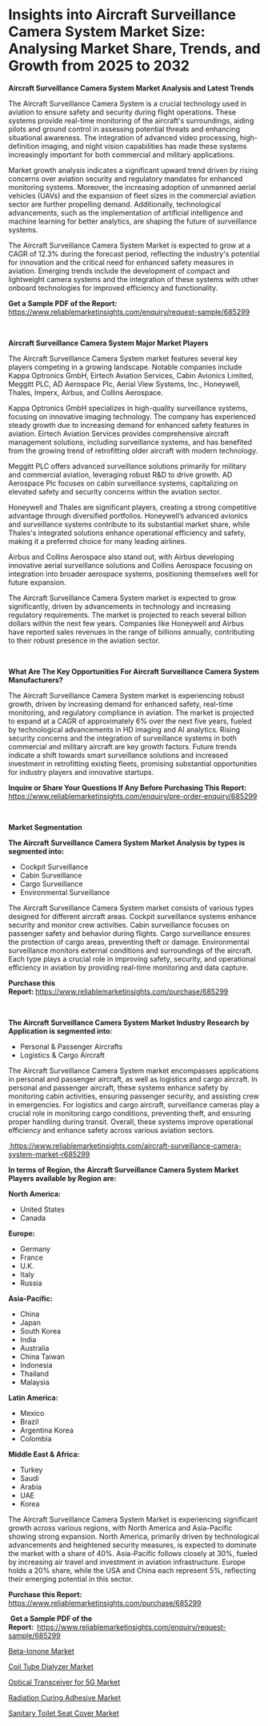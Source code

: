 <p><h1>Insights into Aircraft Surveillance Camera System Market Size: Analysing Market Share, Trends, and Growth from 2025 to 2032</h1></p><p><strong>Aircraft Surveillance Camera System Market Analysis and Latest Trends</strong></p>
<p><p>The Aircraft Surveillance Camera System is a crucial technology used in aviation to ensure safety and security during flight operations. These systems provide real-time monitoring of the aircraft's surroundings, aiding pilots and ground control in assessing potential threats and enhancing situational awareness. The integration of advanced video processing, high-definition imaging, and night vision capabilities has made these systems increasingly important for both commercial and military applications.</p><p>Market growth analysis indicates a significant upward trend driven by rising concerns over aviation security and regulatory mandates for enhanced monitoring systems. Moreover, the increasing adoption of unmanned aerial vehicles (UAVs) and the expansion of fleet sizes in the commercial aviation sector are further propelling demand. Additionally, technological advancements, such as the implementation of artificial intelligence and machine learning for better analytics, are shaping the future of surveillance systems.</p><p>The Aircraft Surveillance Camera System Market is expected to grow at a CAGR of 12.3% during the forecast period, reflecting the industry's potential for innovation and the critical need for enhanced safety measures in aviation. Emerging trends include the development of compact and lightweight camera systems and the integration of these systems with other onboard technologies for improved efficiency and functionality.</p></p>
<p><strong>Get a Sample PDF of the Report:&nbsp;</strong> <a href="https://www.reliablemarketinsights.com/enquiry/request-sample/685299?utm_campaign=2013&utm_medium=2&utm_source=Github&utm_content=ia&utm_term=08012025&utm_id=aircraft-surveillance-camera-system">https://www.reliablemarketinsights.com/enquiry/request-sample/685299</a></p>
<p>&nbsp;</p>
<p><strong>Aircraft Surveillance Camera System Major Market Players</strong></p>
<p><p>The Aircraft Surveillance Camera System market features several key players competing in a growing landscape. Notable companies include Kappa Optronics GmbH, Eirtech Aviation Services, Cabin Avionics Limited, Meggitt PLC, AD Aerospace Plc, Aerial View Systems, Inc., Honeywell, Thales, Imperx, Airbus, and Collins Aerospace. </p><p>Kappa Optronics GmbH specializes in high-quality surveillance systems, focusing on innovative imaging technology. The company has experienced steady growth due to increasing demand for enhanced safety features in aviation. Eirtech Aviation Services provides comprehensive aircraft management solutions, including surveillance systems, and has benefited from the growing trend of retrofitting older aircraft with modern technology.</p><p>Meggitt PLC offers advanced surveillance solutions primarily for military and commercial aviation, leveraging robust R&D to drive growth. AD Aerospace Plc focuses on cabin surveillance systems, capitalizing on elevated safety and security concerns within the aviation sector. </p><p>Honeywell and Thales are significant players, creating a strong competitive advantage through diversified portfolios. Honeywell’s advanced avionics and surveillance systems contribute to its substantial market share, while Thales's integrated solutions enhance operational efficiency and safety, making it a preferred choice for many leading airlines. </p><p>Airbus and Collins Aerospace also stand out, with Airbus developing innovative aerial surveillance solutions and Collins Aerospace focusing on integration into broader aerospace systems, positioning themselves well for future expansion.</p><p>The Aircraft Surveillance Camera System market is expected to grow significantly, driven by advancements in technology and increasing regulatory requirements. The market is projected to reach several billion dollars within the next few years. Companies like Honeywell and Airbus have reported sales revenues in the range of billions annually, contributing to their robust presence in the aviation sector.</p></p>
<p>&nbsp;</p>
<p><strong>What Are The Key Opportunities For Aircraft Surveillance Camera System Manufacturers?</strong></p>
<p><p>The Aircraft Surveillance Camera System market is experiencing robust growth, driven by increasing demand for enhanced safety, real-time monitoring, and regulatory compliance in aviation. The market is projected to expand at a CAGR of approximately 6% over the next five years, fueled by technological advancements in HD imaging and AI analytics. Rising security concerns and the integration of surveillance systems in both commercial and military aircraft are key growth factors. Future trends indicate a shift towards smart surveillance solutions and increased investment in retrofitting existing fleets, promising substantial opportunities for industry players and innovative startups.</p></p>
<p><strong>Inquire or Share Your Questions If Any Before Purchasing This Report:</strong> <a href="https://www.reliablemarketinsights.com/enquiry/pre-order-enquiry/685299?utm_campaign=2013&utm_medium=2&utm_source=Github&utm_content=ia&utm_term=08012025&utm_id=aircraft-surveillance-camera-system">https://www.reliablemarketinsights.com/enquiry/pre-order-enquiry/685299</a></p>
<p>&nbsp;</p>
<p><strong>Market Segmentation</strong></p>
<p><strong>The Aircraft Surveillance Camera System Market Analysis by types is segmented into:</strong></p>
<p><ul><li>Cockpit Surveillance</li><li>Cabin Surveillance</li><li>Cargo Surveillance</li><li>Environmental Surveillance</li></ul></p>
<p><p>The Aircraft Surveillance Camera System market consists of various types designed for different aircraft areas. Cockpit surveillance systems enhance security and monitor crew activities. Cabin surveillance focuses on passenger safety and behavior during flights. Cargo surveillance ensures the protection of cargo areas, preventing theft or damage. Environmental surveillance monitors external conditions and surroundings of the aircraft. Each type plays a crucial role in improving safety, security, and operational efficiency in aviation by providing real-time monitoring and data capture.</p></p>
<p><strong>Purchase this Report:&nbsp;</strong><a href="https://www.reliablemarketinsights.com/purchase/685299?utm_campaign=2013&utm_medium=2&utm_source=Github&utm_content=ia&utm_term=08012025&utm_id=aircraft-surveillance-camera-system">https://www.reliablemarketinsights.com/purchase/685299</a></p>
<p>&nbsp;</p>
<p><strong>The Aircraft Surveillance Camera System Market Industry Research by Application is segmented into:</strong></p>
<p><ul><li>Personal & Passenger Aircrafts</li><li>Logistics & Cargo Aircraft</li></ul></p>
<p><p>The Aircraft Surveillance Camera System market encompasses applications in personal and passenger aircraft, as well as logistics and cargo aircraft. In personal and passenger aircraft, these systems enhance safety by monitoring cabin activities, ensuring passenger security, and assisting crew in emergencies. For logistics and cargo aircraft, surveillance cameras play a crucial role in monitoring cargo conditions, preventing theft, and ensuring proper handling during transit. Overall, these systems improve operational efficiency and enhance safety across various aviation sectors.</p></p>
<p><a href="https://www.reliablemarketinsights.com/aircraft-surveillance-camera-system-market-r685299?utm_campaign=2013&utm_medium=2&utm_source=Github&utm_content=ia&utm_term=08012025&utm_id=aircraft-surveillance-camera-system">&nbsp;https://www.reliablemarketinsights.com/aircraft-surveillance-camera-system-market-r685299</a></p>
<p><strong>In terms of Region, the Aircraft Surveillance Camera System Market Players available by Region are:</strong></p>
<p>
    <p> <strong> North America: </strong>
        <ul>
            <li>United States</li>
            <li>Canada</li>
        </ul>
        </p> 
    <p> <strong> Europe: </strong>
        <ul>
            <li>Germany</li>
            <li>France</li>
            <li>U.K.</li>
            <li>Italy</li>
            <li>Russia</li>
        </ul>
        </p> 
    <p> <strong> Asia-Pacific: </strong>
        <ul>
            <li>China</li>
            <li>Japan</li>
            <li>South Korea</li>
            <li>India</li>
            <li>Australia</li>
            <li>China Taiwan</li>
            <li>Indonesia</li>
            <li>Thailand</li>
            <li>Malaysia</li>
        </ul>
        </p> 
    <p> <strong> Latin America: </strong>
        <ul>
            <li>Mexico</li>
            <li>Brazil</li>
            <li>Argentina Korea</li>
            <li>Colombia</li>
        </ul>
        </p> 
    <p> <strong> Middle East & Africa: </strong>
        <ul>
            <li>Turkey</li>
            <li>Saudi</li>
            <li>Arabia</li>
            <li>UAE</li>
            <li>Korea</li>
        </ul>
    </p>
    </p>
<p><p>The Aircraft Surveillance Camera System Market is experiencing significant growth across various regions, with North America and Asia-Pacific showing strong expansion. North America, primarily driven by technological advancements and heightened security measures, is expected to dominate the market with a share of 40%. Asia-Pacific follows closely at 30%, fueled by increasing air travel and investment in aviation infrastructure. Europe holds a 20% share, while the USA and China each represent 5%, reflecting their emerging potential in this sector.</p></p>
<p><strong>Purchase this Report: </strong><a href="https://www.reliablemarketinsights.com/purchase/685299?utm_campaign=2013&utm_medium=2&utm_source=Github&utm_content=ia&utm_term=08012025&utm_id=aircraft-surveillance-camera-system">https://www.reliablemarketinsights.com/purchase/685299</a></p>
<p>&nbsp;<strong>Get a Sample PDF of the Report:&nbsp;&nbsp;</strong><a href="https://www.reliablemarketinsights.com/enquiry/request-sample/685299?utm_campaign=2013&utm_medium=2&utm_source=Github&utm_content=ia&utm_term=08012025&utm_id=aircraft-surveillance-camera-system">https://www.reliablemarketinsights.com/enquiry/request-sample/685299</a></p>
<p><strong></strong></p>
<p><p><a href="https://www.linkedin.com/pulse/global-beta-ionone-market-analysis-report-encompassing-details-markets-l7hie?utm_campaign=2013&utm_medium=2&utm_source=Github&utm_content=ia&utm_term=08012025&utm_id=aircraft-surveillance-camera-system">Beta-Ionone Market</a></p><p><a href="https://github.com/MarciaRunte/Market-Research-Report-List-1/blob/main/coil-tube-dialyzer-market.md?utm_campaign=2013&utm_medium=2&utm_source=Github&utm_content=ia&utm_term=08012025&utm_id=aircraft-surveillance-camera-system">Coil Tube Dialyzer Market</a></p><p><a href="https://www.linkedin.com/pulse/optical-transceiver-5g-market-outlook-2025-2032-examining-96-cagr-growth-mohrf?utm_campaign=2013&utm_medium=2&utm_source=Github&utm_content=ia&utm_term=08012025&utm_id=aircraft-surveillance-camera-system">Optical Transceiver for 5G Market</a></p><p><a href="https://www.linkedin.com/pulse/radiation-curing-adhesive-market-size-continuously-growing-cagr-67-from-qqxhe?utm_campaign=2013&utm_medium=2&utm_source=Github&utm_content=ia&utm_term=08012025&utm_id=aircraft-surveillance-camera-system">Radiation Curing Adhesive Market</a></p><p><a href="https://www.linkedin.com/pulse/sanitary-toilet-seat-cover-market-forecasts-trends-impact-analysis-2025-zns4f?utm_campaign=2013&utm_medium=2&utm_source=Github&utm_content=ia&utm_term=08012025&utm_id=aircraft-surveillance-camera-system">Sanitary Toilet Seat Cover Market</a></p></p>
